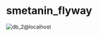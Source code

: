 # smetanin_flyway
 
![db_2@localhost](https://github.com/dmitriysmetanin/smetanin_flyway/assets/88580214/349aa871-ca62-4642-acb3-a8edaee237bd)
